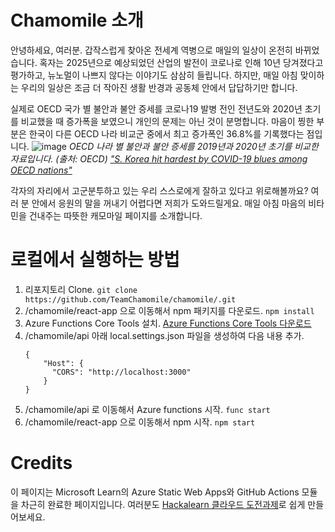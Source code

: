 # Chamomile 소개
안녕하세요, 여러분. 갑작스럽게 찾아온 전세계 역병으로 매일의 일상이 온전히 바뀌었습니다. 혹자는 2025년으로 예상되었던 산업의 발전이 코로나로 인해 10년 당겨졌다고 평가하고, 뉴노멀이 나쁘지 않다는 이야기도 삼삼히 들립니다. 하지만, 매일 아침 맞이하는 우리의 일상은 조금 더 작아진 생활 반경과 공동체 안에서 답답하기만 합니다. 

실제로 OECD 국가 별 불안과 불안 증세를 코로나19 발병 전인 전년도와 2020년 초기를 비교했을 때 증가폭을 보였으니 개인의 문제는 아닌 것이 분명합니다. 마음이 찡한 부분은 한국이 다른 OECD 나라 비교군 중에서 최고 증가폭인 36.8%를 기록했다는 점입니다. 
![image](https://user-images.githubusercontent.com/37167493/129480634-1f45292d-e349-4c1a-a907-f9d41b45ae0e.png)
_OECD 나라 별 불안과 불안 증세를 2019년과 2020년 초기를 비교한 자료입니다. (출처: OECD)_
[_"S. Korea hit hardest by COVID-19 blues among OECD nations"_](
https://english.hani.co.kr/arti/english_edition/e_national/996602.html)

각자의 자리에서 고군분투하고 있는 우리 스스로에게 잘하고 있다고 위로해볼까요? 여러 분 안에서 응원의 말을 꺼내기 어렵다면 저희가 도와드릴게요. 매일 아침 마음의 비타민을 건내주는 따뜻한 캐모마일 페이지를 소개합니다.

# 로컬에서 실행하는 방법
1. 리포지토리 Clone.
    ```git clone https://github.com/TeamChamomile/chamomile/.git```
1. /chamomile/react-app 으로 이동해서 npm 패키지를 다운로드.
    ```npm install```
1. Azure Functions Core Tools 설치.
[Azure Functions Core Tools 다운로드](https://docs.microsoft.com/ko-kr/azure/azure-functions/functions-run-local?tabs=macos%2Ccsharp%2Cbash)
1. /chamomile/api 아래 local.settings.json 파일을 생성하여 다음 내용 추가.
    ```
    {
        "Host": {
          "CORS": "http://localhost:3000"
        }
    }
    ```
1. /chamomile/api 로 이동해서 Azure functions 시작.
```func start```
1. /chamomile/react-app 으로 이동해서 npm 시작.
```npm start```

# Credits
이 페이지는 Microsoft Learn의 Azure Static Web Apps와 GitHub Actions 모듈을 차근히 완료한 페이지입니다. 여러분도 [Hackalearn 클라우드 도전과제](https://docs.microsoft.com/ko-kr/learn/challenges?id=eae8a699-e376-419f-b837-3661ed77b239&WT.mc_id=devcloud-33673-juyoo&ocid=AID3035096)로 쉽게 만들어보세요. 
